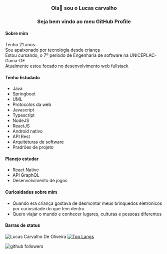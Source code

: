 <h3 align="center">Ola👋 sou o Lucas carvalho<h3>
<p align="center">Seja bem vindo ao meu GitHub Profile<p>

#### Sobre mim
 Tenho 21 anos <br>
 Sou apaixonado por tecnologia desde criança<br>
 Estou cursando, o 7º periodo de Engenharia de software na UNICEPLAC-Gama-DF <br>
 Atualmente estou focado no desenvolvimento web fullstack
 
#### Tenho Estudado
  - Java
  - Springboot
  - UML
  - Protocolos da web
  - Javascript
  - Typescript
  - NodeJS
  - ReactJS
  - Android nativo
  - API Rest
  - Arquiteturas de software
  - Pradrôes de projeto
  
#### Planejo estudar
  - React Native
  - API GraphQL
  - Desenvolvimento de jogos
  
#### Curiosidades sobre mim
  - Quando era criança gostava de desmontar meus brinquedos eletronicos por curiosidade do que tem dentro
  - Quero viajar o mundo e conhecer lugares, culturas e pessoas diferentes




<!--
**lucasC-deOliveira/lucasC-deOliveira** is a ✨ _special_ ✨ repository because its `README.md` (this file) appears on your GitHub profile.

Here are some ideas to get you started:

- 🔭 I’m currently working on ...
- 🌱 I’m currently learning ...
- 👯 I’m looking to collaborate on ...
- 🤔 I’m looking for help with ...
- 💬 Ask me about ...
- 📫 How to reach me: ...
- 😄 Pronouns: ...
- ⚡ Fun fact: ...
-->
#### Barras de status
![Lucas Carvalho De Oliveira](https://github-readme-stats.vercel.app/api?username=lucasC-deOliveira&show_icons=true&theme=dark)
[![Top Langs](https://github-readme-stats.vercel.app/api/top-langs/?username=lucasC-deOliveira&layout=compact)](https://github.com/anuraghazra/github-readme-stats)

![github followers](https://img.shields.io/github/followers/lucasC-deOliveira?style=social)
